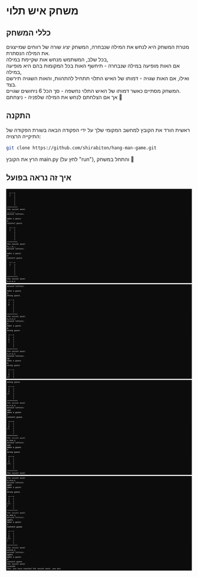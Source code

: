 # משחק איש תלוי
## כללי המשחק
מטרת המשחק היא לנחש את המילה שנבחרה, המשחק יציג שורה של רווחים שמייצגים את המילה הנסתרת.<br>
בכל שלב, המשתמש מנחש אות שקיימת במילה,<br>
אם האות מופיעה במילה שנבחרה - תיחשף האות בכל המקומות בהם היא מופיעה במילה,<br>
ואילו, אם האות שגויה - דמותו של האיש התלוי תתחיל להתהוות, והאות השגויה תירשם בצד.<br>
המשחק מסתיים כאשר דמותו של האיש התלוי נחשפה - סך הכל 6 ניחושים שגויים.<br>
אך אם הצלחתם לנחש את המילה שלפניה - ניצחתם 🏅<br>

## התקנה
ראשית הורד את הקובץ למחשב המקומי שלך על ידי הפקודה הבאה בשורת הפקודה של התיקייה הרצויה:

```bash
git clone https://github.com/shirabiton/hang-man-game.git
```
הרץ את הקובץ main.py (לחץ על "run"), והתחל במשחק 🏁


## איך זה נראה בפועל
![hang man game](Screenshots/1.png)
![hang man game](Screenshots/2.png)
![hang man game](Screenshots/3.png)
![hang man game](Screenshots/4.png)
